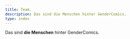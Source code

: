 ```yaml
---
title: Team.
description: Das sind die Menschen hinter GenderComics.
type: index
---
```

Das sind **die Menschen** hinter GenderComics.
